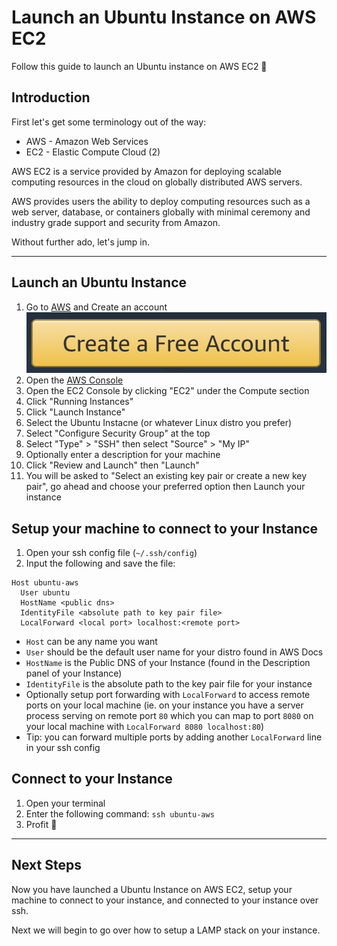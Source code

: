 # Launch an Ubuntu Instance on AWS EC2
Follow this guide to launch an Ubuntu instance on AWS EC2 🙌

## Introduction
First let's get some terminology out of the way:
* AWS -  Amazon Web Services
* EC2 - Elastic Compute Cloud (2)

AWS EC2 is a service provided by Amazon for deploying scalable computing resources in the cloud on globally distributed AWS servers.

AWS provides users the ability to deploy computing resources such as a web server, database, or containers globally with minimal ceremony and industry grade support and security from Amazon.

Without further ado, let's jump in.

---

## Launch an Ubuntu Instance
1. Go to [AWS](https://aws.amazon.com) and Create an account
![Create a Free Account on AWS](images/aws.png)
2. Open the [AWS Console](https://console.aws.amazon.com)
3. Open the EC2 Console by clicking "EC2" under the Compute section
4. Click "Running Instances"
5. Click "Launch Instance"
6. Select the Ubuntu Instacne (or whatever Linux distro you prefer)
7. Select "Configure Security Group" at the top
8. Select "Type" > "SSH" then select "Source" > "My IP"
9. Optionally enter a description for your machine
10. Click "Review and Launch" then "Launch"
11. You will be asked to "Select an existing key pair or create a new key pair", go ahead and choose your preferred option then Launch your instance


## Setup your machine to connect to your Instance
1. Open your ssh config file (`~/.ssh/config`)
2. Input the following and save the file:

``` ssh
Host ubuntu-aws
  User ubuntu
  HostName <public dns>
  IdentityFile <absolute path to key pair file>
  LocalForward <local port> localhost:<remote port>
```

* `Host` can be any name you want
* `User` should be the default user name for your distro found in AWS Docs
* `HostName` is the Public DNS of your Instance (found in the Description panel of your Instance)
* `IdentityFile` is the absolute path to the key pair file for your instance
* Optionally setup port forwarding with `LocalForward` to access remote ports on your local machine (ie. on your instance you have a server process serving on remote port `80` which you can map to port `8080` on your local machine with `LocalForward 8080 localhost:80`)
* Tip: you can forward multiple ports by adding another `LocalForward` line in your ssh config


## Connect to your Instance
1. Open your terminal
2. Enter the following command: `ssh ubuntu-aws`
3. Profit 🤑

---

## Next Steps
Now you have launched a Ubuntu Instance on AWS EC2, setup your machine to connect to your instance, and connected to your instance over ssh.

Next we will begin to go over how to setup a LAMP stack on your instance.

